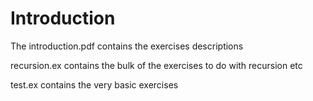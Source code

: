 # Introduction

The introduction.pdf contains the exercises descriptions

recursion.ex contains the bulk of the exercises to do with recursion etc

test.ex contains the very basic exercises
